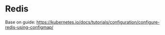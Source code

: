 # Redis

Base on guide: https://kubernetes.io/docs/tutorials/configuration/configure-redis-using-configmap/

